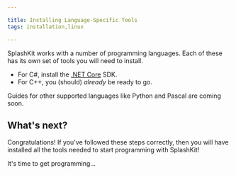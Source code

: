 ```yaml
---

title: Installing Language-Specific Tools
tags: installation,linux

---
```


SplashKit works with a number of programming languages.
Each of these has its own set of tools you will need to install.

* For C#, install the [.NET Core](/articles/installation/linux/languages/dotnet) SDK.
* For C++, you (should) _already_ be ready to go.

Guides for other supported languages like Python and Pascal are coming soon.

## What's next?

Congratulations! If you've followed these steps correctly, then you will have
installed all the tools needed to start programming with SplashKit!

It's time to get programming...
